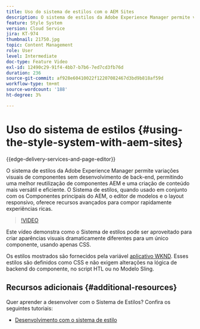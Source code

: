 ```yaml
---
title: Uso do sistema de estilos com o AEM Sites
description: O sistema de estilos da Adobe Experience Manager permite variações visuais de componentes sem desenvolvimento de back-end, permitindo uma melhor reutilização de componentes AEM e uma criação de conteúdo mais versátil e eficiente. O Sistema de estilos, quando usado em conjunto com os Componentes principais do AEM, o editor de modelos e o layout responsivo, oferece recursos avançados para compor rapidamente experiências ricas.
feature: Style System
version: Cloud Service
jira: KT-974
thumbnail: 21750.jpg
topic: Content Management
role: User
level: Intermediate
doc-type: Feature Video
exl-id: 12490c29-91f4-4bb7-b7b6-7ed7cd3fb76d
duration: 236
source-git-commit: af928e60410022f12207082467d3bd9b818af59d
workflow-type: tm+mt
source-wordcount: '188'
ht-degree: 3%

---
```


# Uso do sistema de estilos {#using-the-style-system-with-aem-sites}

{{edge-delivery-services-and-page-editor}}

O sistema de estilos da Adobe Experience Manager permite variações visuais de componentes sem desenvolvimento de back-end, permitindo uma melhor reutilização de componentes AEM e uma criação de conteúdo mais versátil e eficiente. O Sistema de estilos, quando usado em conjunto com os Componentes principais do AEM, o editor de modelos e o layout responsivo, oferece recursos avançados para compor rapidamente experiências ricas.

>[!VIDEO](https://video.tv.adobe.com/v/21750?quality=12&learn=on)

Este vídeo demonstra como o Sistema de estilos pode ser aproveitado para criar aparências visuais dramaticamente diferentes para um único componente, usando apenas CSS.

Os estilos mostrados são fornecidos pela variável [aplicativo WKND](https://github.com/adobe/aem-guides-wknd). Esses estilos são definidos como CSS e não exigem alterações na lógica de backend do componente, no script HTL ou no Modelo Sling.

## Recursos adicionais {#additional-resources}

Quer aprender a desenvolver com o Sistema de Estilos? Confira os seguintes tutoriais:

* [Desenvolvimento com o sistema de estilo](https://experienceleague.adobe.com/docs/experience-manager-learn/getting-started-wknd-tutorial-develop/style-system.html)
